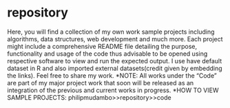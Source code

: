 # repository
Here, you will find a collection of my own work sample projects including algorithms, data structures, web development  and much more. Each project might include a comprehensive README file detailing the purpose, functionality  and usage of the code thus advisable to be opened using respective software to view and run the expected output. I use have default dataset in R and also imported external datasets(credit given by embedding the links). Feel free to share my work.
*NOTE: All works under the “Code” are part of my major project work that soon will be released as an integration of the previous and current works in progress.
*HOW TO VIEW SAMPLE PROJECTS: philipmudambo>>repository>>code
